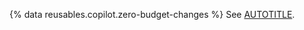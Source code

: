 <!-- expires 2026-01-10 -->
<!-- Check with HC on whether or not references to this reusable can be deleted.
See pr 57549 for details. -->

{% data reusables.copilot.zero-budget-changes %} See [AUTOTITLE](/copilot/how-tos/manage-and-track-spending/manage-request-allowances#setting-a-policy-for-paid-usage).

<!-- end expires 2026-01-10 -->

